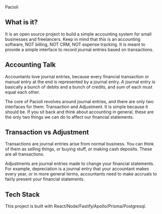 Pacioli

## What is it?

It is an open source project to build a simple accounting system for small businesses and freelancers. Keep in mind that this is an accounting software, NOT billing, NOT CRM, NOT expense tracking. It is meant to provide a simple interface to record journal entries based on transactions.

## Accounting Talk

Accountants love journal entries, because every financial transaction or manual entry at the end is represented by a journal entry. A journal entry is basically a bunch of debits and a bunch of credits, and sum of each must equal each other.

The core of Pacioli revolves around journal entries, and there are only two interfaces for them: Transaction and Adjustment. It is simple because it should be. If you sit back and think about accounting in general, these are the only two things we can do to affect our financial statements.

## Transaction vs Adjustment

Transactions are journal entries arise from normal business. You can think of them as selling things, or buying stuff, or making cash deposits. These are all transactions.

Adjustments are journal entries made to change your financial statements. For example, depreciation is a journal entry that your accountant makes every year, or in more general terms, accountants need to make accruals to fairly present your financial statements.

## Tech Stack

This project is built with React/Node/Fastify/Apollo/Prisma/Postgresql.
